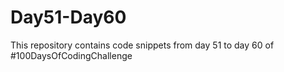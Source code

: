 # Day51-Day60
This repository contains code snippets from day 51 to day 60 of #100DaysOfCodingChallenge
